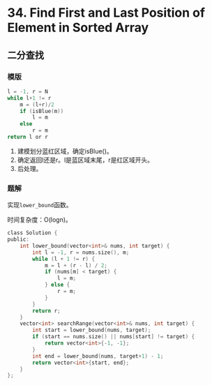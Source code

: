 # 34. Find First and Last Position of Element in Sorted Array

## 二分查找

### 模版

```c
l = -1, r = N
while l+1 != r
    m = (l+r)/2
    if (isBlue(m))
        l = m
    else
        r = m
return l or r
```

1. 建模划分蓝红区域，确定isBlue()。
2. 确定返回l还是r。l是蓝区域末尾，r是红区域开头。
3. 后处理。

### 题解

实现`lower_bound`函数。

时间复杂度：O(logn)。

```c
class Solution {
public:
    int lower_bound(vector<int>& nums, int target) {
        int l = -1, r = nums.size(), m;
        while (l + 1 != r) {
            m = l + (r - l) / 2;
            if (nums[m] < target) {
                l = m;
            } else {
                r = m;
            }
        }
        return r;
    }
    vector<int> searchRange(vector<int>& nums, int target) {
        int start = lower_bound(nums, target);
        if (start == nums.size() || nums[start] != target) {
            return vector<int>{-1, -1};
        }
        int end = lower_bound(nums, target+1) - 1;
        return vector<int>{start, end};
    }
};
```